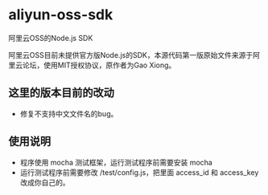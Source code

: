 aliyun-oss-sdk
==============

阿里云OSS的Node.js SDK

阿里云OSS目前未提供官方版Node.js的SDK，本源代码第一版原始文件来源于阿里云论坛，使用MIT授权协议，原作者为Gao Xiong。

这里的版本目前的改动
-----------------
- 修复不支持中文文件名的bug。

使用说明
-------

- 程序使用 mocha 测试框架，运行测试程序前需要安装 mocha
- 运行测试程序前需要修改 /test/config.js，把里面 access_id 和 access_key 改成你自己的。
